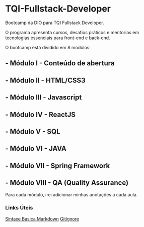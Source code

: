 # TQI-Fullstack-Developer
Bootcamp da DIO para TQI Fullstack Developer. 

O programa apresenta cursos, desafios práticos e mentorias em tecnologias essenciais para front-end e back-end.

O bootcamp está dividido em 8 módulos:

## **- Módulo I - Conteúdo de abertura**

## **- Módulo II - HTML/CSS3**

## **- Módulo III - Javascript**

## **- Módulo IV - ReactJS**

## **- Módulo V - SQL**

## **- Módulo VI - JAVA**

## **- Módulo VII - Spring Framework**

## **- Módulo VIII - QA (Quality Assurance)**

Para cada módulo, irei adicionar minhas anotações a cada aula.

### Links Úteis
[Sintaxe Basica Markdown](https://www.markdownguide.org/basic-syntax/)
[Gitignore](https://docs.github.com/en/get-started/getting-started-with-git/ignoring-files)
